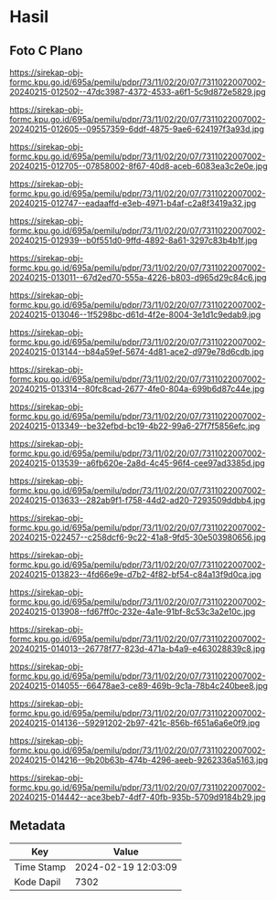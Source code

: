 # Hasil

## Foto C Plano

https://sirekap-obj-formc.kpu.go.id/695a/pemilu/pdpr/73/11/02/20/07/7311022007002-20240215-012502--47dc3987-4372-4533-a6f1-5c9d872e5829.jpg

https://sirekap-obj-formc.kpu.go.id/695a/pemilu/pdpr/73/11/02/20/07/7311022007002-20240215-012605--09557359-6ddf-4875-9ae6-624197f3a93d.jpg

https://sirekap-obj-formc.kpu.go.id/695a/pemilu/pdpr/73/11/02/20/07/7311022007002-20240215-012705--07858002-8f67-40d8-aceb-6083ea3c2e0e.jpg

https://sirekap-obj-formc.kpu.go.id/695a/pemilu/pdpr/73/11/02/20/07/7311022007002-20240215-012747--eadaaffd-e3eb-4971-b4af-c2a8f3419a32.jpg

https://sirekap-obj-formc.kpu.go.id/695a/pemilu/pdpr/73/11/02/20/07/7311022007002-20240215-012939--b0f551d0-9ffd-4892-8a61-3297c83b4b1f.jpg

https://sirekap-obj-formc.kpu.go.id/695a/pemilu/pdpr/73/11/02/20/07/7311022007002-20240215-013011--67d2ed70-555a-4226-b803-d965d29c84c6.jpg

https://sirekap-obj-formc.kpu.go.id/695a/pemilu/pdpr/73/11/02/20/07/7311022007002-20240215-013046--1f5298bc-d61d-4f2e-8004-3e1d1c9edab9.jpg

https://sirekap-obj-formc.kpu.go.id/695a/pemilu/pdpr/73/11/02/20/07/7311022007002-20240215-013144--b84a59ef-5674-4d81-ace2-d979e78d6cdb.jpg

https://sirekap-obj-formc.kpu.go.id/695a/pemilu/pdpr/73/11/02/20/07/7311022007002-20240215-013314--80fc8cad-2677-4fe0-804a-699b6d87c44e.jpg

https://sirekap-obj-formc.kpu.go.id/695a/pemilu/pdpr/73/11/02/20/07/7311022007002-20240215-013349--be32efbd-bc19-4b22-99a6-27f7f5856efc.jpg

https://sirekap-obj-formc.kpu.go.id/695a/pemilu/pdpr/73/11/02/20/07/7311022007002-20240215-013539--a6fb620e-2a8d-4c45-96f4-cee97ad3385d.jpg

https://sirekap-obj-formc.kpu.go.id/695a/pemilu/pdpr/73/11/02/20/07/7311022007002-20240215-013633--282ab9f1-f758-44d2-ad20-7293509ddbb4.jpg

https://sirekap-obj-formc.kpu.go.id/695a/pemilu/pdpr/73/11/02/20/07/7311022007002-20240215-022457--c258dcf6-9c22-41a8-9fd5-30e503980656.jpg

https://sirekap-obj-formc.kpu.go.id/695a/pemilu/pdpr/73/11/02/20/07/7311022007002-20240215-013823--4fd66e9e-d7b2-4f82-bf54-c84a13f9d0ca.jpg

https://sirekap-obj-formc.kpu.go.id/695a/pemilu/pdpr/73/11/02/20/07/7311022007002-20240215-013908--fd67ff0c-232e-4a1e-91bf-8c53c3a2e10c.jpg

https://sirekap-obj-formc.kpu.go.id/695a/pemilu/pdpr/73/11/02/20/07/7311022007002-20240215-014013--26778f77-823d-471a-b4a9-e463028839c8.jpg

https://sirekap-obj-formc.kpu.go.id/695a/pemilu/pdpr/73/11/02/20/07/7311022007002-20240215-014055--66478ae3-ce89-469b-9c1a-78b4c240bee8.jpg

https://sirekap-obj-formc.kpu.go.id/695a/pemilu/pdpr/73/11/02/20/07/7311022007002-20240215-014136--59291202-2b97-421c-856b-f651a6a6e0f9.jpg

https://sirekap-obj-formc.kpu.go.id/695a/pemilu/pdpr/73/11/02/20/07/7311022007002-20240215-014216--9b20b63b-474b-4296-aeeb-9262336a5163.jpg

https://sirekap-obj-formc.kpu.go.id/695a/pemilu/pdpr/73/11/02/20/07/7311022007002-20240215-014442--ace3beb7-4df7-40fb-935b-5709d9184b29.jpg


## Metadata

| Key        | Value               |
| ---------- | ------------------- |
| Time Stamp | 2024-02-19 12:03:09 |
| Kode Dapil | 7302                |



